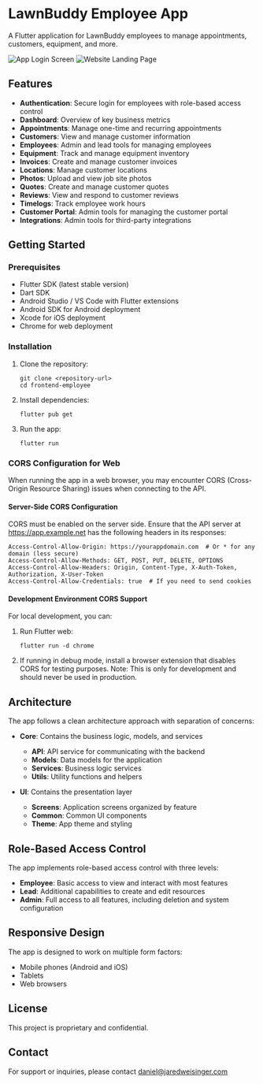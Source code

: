 # LawnBuddy Employee App

A Flutter application for LawnBuddy employees to manage appointments, customers, equipment, and more.

![App Login Screen](https://lawnbuddy.net/static/images/app-screenshot.png)
![Website Landing Page](https://lawnbuddy.net/static/images/website-screenshot.png)

## Features

- **Authentication**: Secure login for employees with role-based access control
- **Dashboard**: Overview of key business metrics
- **Appointments**: Manage one-time and recurring appointments
- **Customers**: View and manage customer information
- **Employees**: Admin and lead tools for managing employees
- **Equipment**: Track and manage equipment inventory
- **Invoices**: Create and manage customer invoices
- **Locations**: Manage customer locations
- **Photos**: Upload and view job site photos
- **Quotes**: Create and manage customer quotes
- **Reviews**: View and respond to customer reviews
- **Timelogs**: Track employee work hours
- **Customer Portal**: Admin tools for managing the customer portal
- **Integrations**: Admin tools for third-party integrations

## Getting Started

### Prerequisites

- Flutter SDK (latest stable version)
- Dart SDK
- Android Studio / VS Code with Flutter extensions
- Android SDK for Android deployment
- Xcode for iOS deployment
- Chrome for web deployment

### Installation

1. Clone the repository:
   ```
   git clone <repository-url>
   cd frontend-employee
   ```

2. Install dependencies:
   ```
   flutter pub get
   ```


3. Run the app:
   ```
   flutter run
   ```

### CORS Configuration for Web

When running the app in a web browser, you may encounter CORS (Cross-Origin Resource Sharing) issues when connecting to the API.

#### Server-Side CORS Configuration

CORS must be enabled on the server side. Ensure that the API server at https://app.example.net has the following headers in its responses:

```
Access-Control-Allow-Origin: https://yourappdomain.com  # Or * for any domain (less secure)
Access-Control-Allow-Methods: GET, POST, PUT, DELETE, OPTIONS
Access-Control-Allow-Headers: Origin, Content-Type, X-Auth-Token, Authorization, X-User-Token
Access-Control-Allow-Credentials: true  # If you need to send cookies
```

#### Development Environment CORS Support

For local development, you can:

1. Run Flutter web:
   ```
   flutter run -d chrome 
   ```

2. If running in debug mode, install a browser extension that disables CORS for testing purposes.
   Note: This is only for development and should never be used in production.

## Architecture

The app follows a clean architecture approach with separation of concerns:

- **Core**: Contains the business logic, models, and services
  - **API**: API service for communicating with the backend
  - **Models**: Data models for the application
  - **Services**: Business logic services
  - **Utils**: Utility functions and helpers

- **UI**: Contains the presentation layer
  - **Screens**: Application screens organized by feature
  - **Common**: Common UI components
  - **Theme**: App theme and styling

## Role-Based Access Control

The app implements role-based access control with three levels:

- **Employee**: Basic access to view and interact with most features
- **Lead**: Additional capabilities to create and edit resources
- **Admin**: Full access to all features, including deletion and system configuration

## Responsive Design

The app is designed to work on multiple form factors:

- Mobile phones (Android and iOS)
- Tablets
- Web browsers

## License

This project is proprietary and confidential.

## Contact

For support or inquiries, please contact daniel@jaredweisinger.com
